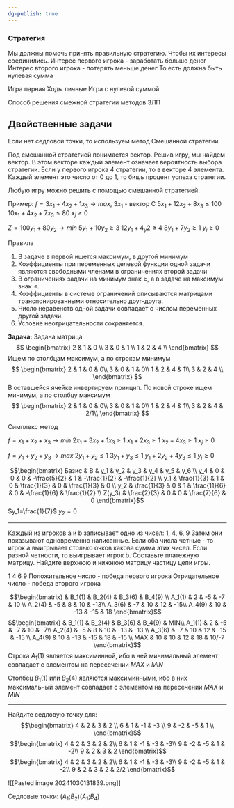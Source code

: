 ```yaml
---
dg-publish: true
---
```


### Стратегия
Мы должны помочь принять правильную стратегию. Чтобы их интересы соединились.
Интерес первого игрока - заработать больше денег
Интерес второго игрока - потерять меньше денег
То есть должна быть нулевая сумма

Игра парная
Ходы личные
Игра с нулевой суммой

Способ решения смежной стратегии методов ЗЛП

## Двойственные задачи

Если нет седловой точки, то используем метод Смешанной стратегии

Под смешанной стратегией понимается вектор. Решив игру, мы найдем вектор. В этом векторе каждый элемент означает вероятность выбора стратегии. Если у первого игрока 4 стратегии, то в векторе 4 элемента. Каждый элемент это число от 0 до 1, то бишь процент успеха стратегии.

Любую игру можно решить с помощью смешанной стратегией.

Пример:
$f=3x_1+4x_2+1x_3\to max$, $3x_1$ - вектор С
$5x_1+12x_2+8x_3\leq100$
$10x_1+4x_2+7x_3\leq80$
$x_j \geq 0$

$Z=100y_1+80y_2\to min$
$5y_1+10y_2\geq 3$
$12y_1+4_y2\geq4$
$8y_1+7y_2\geq 1$
$y_i\geq 0$

Правила
1. В задаче в первой ищется максимум, в другой минимум
2. Коэффициенты при переменных целевой функции одной задачи являются свободными членами в ограничениях второй задачи
3. В ограничениях задачи на минимум знак $\geq$, а в задаче на максимум знак $\leq$.
4. Коэффициенты в системе ограничений описываются матрицами транспонированными относительно друг-друга.
5. Число неравенств одной задачи совпадает с числом переменных другой задачи.
6. Условие неотрицательности сохраняется.


**Задача:**
Задана матрица
$$ \begin{bmatrix}
2 & 1 & 0 \\
3 & 0 & 1 \\
1 & 2 & 4 \\
\end{bmatrix}
$$
Ищем по столбцам максимум, а по строкам минимум
$$ \begin{bmatrix}
2 & 1 & 0 & 0\\
3 & 0 & 1 & 0\\
1 & 2 & 4 & 1\\
3 & 2 & 4 \\
\end{bmatrix}
$$
В оставшейся ячейке инвертируем принцип. По новой строке ищем минимум, а по столбцу максимум
$$ \begin{bmatrix}
2 & 1 & 0 & 0\\
3 & 0 & 1 & 0\\
1 & 2 & 4 & 1\\
3 & 2 & 4 & 2/1\\
\end{bmatrix}
$$


Симплекс метод

$f=x_1+x_2+x_3\to min$
$2x_1+3x_2+1x_3\geq1$
$x_1+2x_3\geq1$
$x_2+4x_3\geq1$
$x_j\geq0$

$f=y_1+y_2+y_3\to max$
$2y_1+y_2\leq1$
$3y_1+y_3\leq1$
$y_1+2y_2+4y_3\leq1$
$y_j\geq0$

$$\begin{bmatrix}
Базис & B & y_1 & y_2 & y_3 & y_4 & y_5 & y_6 \\
y_4 & 0 & 0 & 0 & -\frac{5}{2} & 1 & -\frac{1}{2} & -\frac{1}{2} \\
y_1 & \frac{1}{3} & 1 & 0 & \frac{1}{3} & 0 & \frac{1}{3} & 0 \\
y_2 & \frac{1}{3} & 0 & 1 & \frac{11}{6} & 0 & -\frac{1}{6} & \frac{1}{2} \\
Z(y_3) & \frac{2}{3} & 0 & 0 & \frac{7}{6} & 0
\end{bmatrix}$$
$y_1=\frac{1}{7}$
$y_2=0$

---
Каждый из игроков a и b записывает одно из чисел: 1, 4, 6, 9
Затем они показывают одновременно написанные.
Если оба числа четные - то игрок a выигрывает столько очков какова сумма этих чисел.
Если разной четности, то выигрывает игрок b.
Составьте платежную матрицу. Найдите верхнюю и нижнюю матрицу частицу цепи игры.

1 4 6 9
Положительное число - победа первого игрока
Отрицательное число - победа второго игрока

$$\begin{bmatrix}
& B_1(1) & B_2(4) & B_3(6) & B_4(9) \\
A_1(1) & 2 & -5 & -7 & 10 \\
A_2(4) & -5 & 8 & 10 & -13\\
A_3(6) & -7 & 10 & 12 & -15\\
A_4(9) & 10 & -13 & -15 & 18
\end{bmatrix}$$
$$\begin{bmatrix}
& B_1(1) & B_2(4) & B_3(6) & B_4(9) & MIN\\
A_1(1) & 2 & -5 & -7 & 10 & -7\\
A_2(4) & -5 & 8 & 10 & -13 & -13 \\
A_3(6) & -7 & 10 & 12 & -15 & -15 \\
A_4(9) & 10 & -13 & -15 & 18 & -15 \\
MAX & 10 & 10 & 12 & 18 & 10/-7
\end{bmatrix}$$
Строка $A_1(1)$ является максиминной, ибо в ней минимальный элемент совпадает с элементом на пересечении $MAX$ и $MIN$

Столбец $B_1(1)$ или $B_2(4)$ являются максиминными, ибо в них максимальный элемент совпадает с элементом на пересечении $MAX$ и $MIN$

---
Найдите седловую точку для:
$$\begin{bmatrix}
4 & 2 & 3 & 2 \\
6 & 1 & -1 & -3 \\
9 & -2 & -5 & 1 \\
\end{bmatrix}$$
$$\begin{bmatrix}
4 & 2 & 3 & 2 & 2\\
6 & 1 & -1 & -3 & -3\\
9 & -2 & -5 & 1 & -2\\
9 & 2 & 3 & 2
\end{bmatrix}$$
$$\begin{bmatrix}
4 & 2 & 3 & 2 & 2\\
6 & 1 & -1 & -3 & -3\\
9 & -2 & -5 & 1 & -2\\
9 & 2 & 3 & 2 & 2/2
\end{bmatrix}$$

![[Pasted image 20241030131839.png]]

Седловые точки: ($A_1$;$B_2$)($A_1$;$B_4$)

